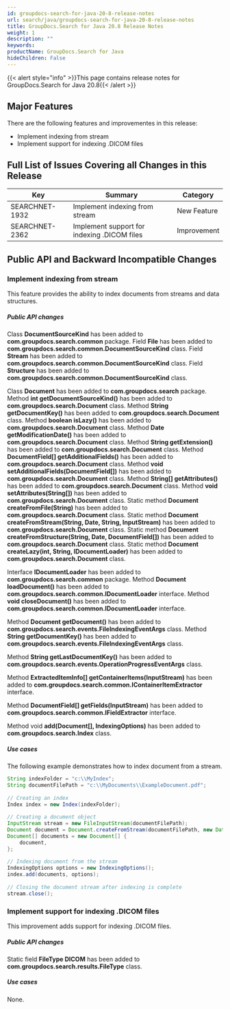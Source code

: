 ```yaml
---
id: groupdocs-search-for-java-20-8-release-notes
url: search/java/groupdocs-search-for-java-20-8-release-notes
title: GroupDocs.Search for Java 20.8 Release Notes
weight: 1
description: ""
keywords: 
productName: GroupDocs.Search for Java
hideChildren: False
---
```

{{< alert style="info" >}}This page contains release notes for GroupDocs.Search for Java 20.8{{< /alert >}}

## Major Features

There are the following features and improvementes in this release:

- Implement indexing from stream
- Implement support for indexing .DICOM files

## Full List of Issues Covering all Changes in this Release

| Key | Summary | Category |
| --- | --- | --- |
| SEARCHNET-1932 | Implement indexing from stream | New Feature |
| SEARCHNET-2362 | Implement support for indexing .DICOM files | Improvement |

## Public API and Backward Incompatible Changes

### Implement indexing from stream

This feature provides the ability to index documents from streams and data structures.

##### Public API changes

Class **DocumentSourceKind** has been added to **com.groupdocs.search.common** package.
Field **File** has been added to **com.groupdocs.search.common.DocumentSourceKind** class.
Field **Stream** has been added to **com.groupdocs.search.common.DocumentSourceKind** class.
Field **Structure** has been added to **com.groupdocs.search.common.DocumentSourceKind** class.

Class **Document** has been added to **com.groupdocs.search** package.
Method **int getDocumentSourceKind()** has been added to **com.groupdocs.search.Document** class.
Method **String getDocumentKey()** has been added to **com.groupdocs.search.Document** class.
Method **boolean isLazy()** has been added to **com.groupdocs.search.Document** class.
Method **Date getModificationDate()** has been added to **com.groupdocs.search.Document** class.
Method **String getExtension()** has been added to **com.groupdocs.search.Document** class.
Method **DocumentField[] getAdditionalFields()** has been added to **com.groupdocs.search.Document** class.
Method **void setAdditionalFields(DocumentField[])** has been added to **com.groupdocs.search.Document** class.
Method **String[] getAttributes()** has been added to **com.groupdocs.search.Document** class.
Method **void setAttributes(String[])** has been added to **com.groupdocs.search.Document** class.
Static method **Document createFromFile(String)** has been added to **com.groupdocs.search.Document** class.
Static method **Document createFromStream(String, Date, String, InputStream)** has been added to **com.groupdocs.search.Document** class.
Static method **Document createFromStructure(String, Date, DocumentField[])** has been added to **com.groupdocs.search.Document** class.
Static method **Document createLazy(int, String, IDocumentLoader)** has been added to **com.groupdocs.search.Document** class.

Interface **IDocumentLoader** has been added to **com.groupdocs.search.common** package.
Method **Document loadDocument()** has been added to **com.groupdocs.search.common.IDocumentLoader** interface.
Method **void closeDocument()** has been added to **com.groupdocs.search.common.IDocumentLoader** interface.

Method **Document getDocument()** has been added to **com.groupdocs.search.events.FileIndexingEventArgs** class.
Method **String getDocumentKey()** has been added to **com.groupdocs.search.events.FileIndexingEventArgs** class.

Method **String getLastDocumentKey()** has been added to **com.groupdocs.search.events.OperationProgressEventArgs** class.

Method **ExtractedItemInfo[] getContainerItems(InputStream)** has been added to **com.groupdocs.search.common.IContainerItemExtractor** interface.

Method **DocumentField[] getFields(InputStream)** has been added to **com.groupdocs.search.common.IFieldExtractor** interface.

Method void **add(Document[], IndexingOptions)** has been added to **com.groupdocs.search.Index** class.

##### Use cases

The following example demonstrates how to index document from a stream.


```java
String indexFolder = "c:\\MyIndex";
String documentFilePath = "c:\\MyDocuments\\ExampleDocument.pdf";
 
// Creating an index
Index index = new Index(indexFolder);
 
// Creating a document object
InputStream stream = new FileInputStream(documentFilePath);
Document document = Document.createFromStream(documentFilePath, new Date(), ".pdf", stream);
Document[] documents = new Document[] {
    document,
};
 
// Indexing document from the stream
IndexingOptions options = new IndexingOptions();
index.add(documents, options);
 
// Closing the document stream after indexing is complete
stream.close();
```

### Implement support for indexing .DICOM files

This improvement adds support for indexing .DICOM files.

##### Public API changes

Static field **FileType DICOM** has been added to **com.groupdocs.search.results.FileType** class.

##### Use cases

None.

